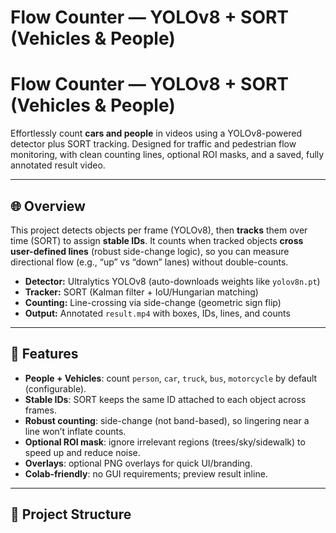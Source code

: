 # Flow Counter — YOLOv8 + SORT (Vehicles & People)

# Flow Counter — YOLOv8 + SORT (Vehicles & People)

Effortlessly count **cars and people** in videos using a YOLOv8-powered detector plus SORT tracking. Designed for traffic and pedestrian flow monitoring, with clean counting lines, optional ROI masks, and a saved, fully annotated result video.

---

## 🌐 Overview

This project detects objects per frame (YOLOv8), then **tracks** them over time (SORT) to assign **stable IDs**. It counts when tracked objects **cross user-defined lines** (robust side-change logic), so you can measure directional flow (e.g., “up” vs “down” lanes) without double-counts.

- **Detector:** Ultralytics YOLOv8 (auto-downloads weights like `yolov8n.pt`)
- **Tracker:** SORT (Kalman filter + IoU/Hungarian matching)
- **Counting:** Line-crossing via side-change (geometric sign flip)
- **Output:** Annotated `result.mp4` with boxes, IDs, lines, and counts

---

## 🚀 Features

- **People + Vehicles**: count `person`, `car`, `truck`, `bus`, `motorcycle` by default (configurable).
- **Stable IDs**: SORT keeps the same ID attached to each object across frames.
- **Robust counting**: side-change (not band-based), so lingering near a line won’t inflate counts.
- **Optional ROI mask**: ignore irrelevant regions (trees/sky/sidewalk) to speed up and reduce noise.
- **Overlays**: optional PNG overlays for quick UI/branding.
- **Colab-friendly**: no GUI requirements; preview result inline.

---

## 🧱 Project Structure

